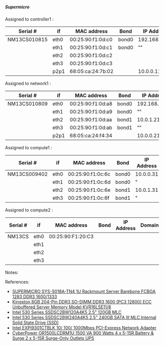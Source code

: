 
##### Supermicro 

Assigned to controller1 :

| Serial #     | if   | MAC address       | Bond  | IP Address     | Domain |
|--------------|------|-------------------|-------|----------------|--------|
| NM13CS010815 | eth0 | 00:25:90:f1:0d:c0 | bond0 | 192.168.1.111  | pub
|              | eth1 | 00:25:90:f1:0d:c1 | bond0 | ""             | "
|              | eth2 | 00:25:90:f1:0d:c2 |
|              | eth3 | 00:25:90:f1:0d:c3 |
|              | p2p1 | 68:05:ca:24:7b:02 |       | 10.0.0.11      | mgmt   |

Assigned to network1 :

| Serial #     | if   | MAC address       | Bond  | IP Address     | Domain |
|--------------|------|-------------------|-------|----------------|--------|
| NM13CS010809 | eth0 | 00:25:90:f1:0d:a8 | bond0 | 192.168.1.121  | pub
|              | eth1 | 00:25:90:f1:0d:a9 | bond0 | ""             | ""
|              | eth2 | 00:25:90:f1:0d:aa | bond1 | 10.0.1.21      | vm
|              | eth3 | 00:25:90:f1:0d:ab | bond1 | ""             | ""
|              | p2p1 | 68:05:ca:24:f4:34 |       | 10.0.0.21      | mgmt

Assigned to compute1 :

| Serial #     | if   | MAC address       | Bond  | IP Address     | Domain |
|--------------|------|-------------------|-------|----------------|--------|
| NM13CS009402 | eth0 | 00:25:90:f1:0c:6c | bond0 | 10.0.0.31      | mgmt
|              | eth1 | 00:25:90:f1:0c:6d | bond0 | "              | "
|              | eth2 | 00:25:90:f1:0c:6e | bond1 | 10.0.1.31      | vm  
|              | eth3 | 00:25:90:f1:0c:6f | bond1 | "              | "

Assigned to compute2 :

| Serial #     | if   | MAC address       | Bond  | IP Address     | Domain |
|--------------|------|-------------------|-------|----------------|--------|
| NM13CS | eth0 | 00:25:90:F1:20:C3 |
|              | eth1 | |
|              | eth2 |  |
|              | eth3 |  |

Notes:


References:

- [SUPERMICRO SYS-5018A-TN4 1U Rackmount Server Barebone FCBGA 1283 DDR3 1600/1333][1]
- [Kingston 8GB 204-Pin DDR3 SO-DIMM DDR3 1600 (PC3 12800) ECC Unbuffered Server Memory Model KVR16LSE11/8][2]
- [Intel 530 Series SSDSC2BW120A4K5 2.5" 120GB MLC][3]
- [Intel 530 Series SSDSC2BW240A4K5 2.5" 240GB SATA III MLC Internal Solid State Drive (SSD)][4]
- [Intel EXPI9301CTBLK 10/ 100/ 1000Mbps PCI-Express Network Adapter][6]
- [CyberPower OR1500LCDRM1U 1500 VA 900 Watts 4 x 5-15R Battery & Surge 2 x 5-15R Surge-Only Outlets UPS][7]

[1]: http://www.newegg.com/Product/Product.aspx?Item=N82E16816101836
[2]: http://www.newegg.com/Product/Product.aspx?Item=N82E16820239702
[3]: http://www.newegg.com/Product/Product.aspx?Item=20-167-177
[4]: http://www.newegg.com/Product/Product.aspx?Item=20-167-177
[6]: http://www.newegg.com/Product/Product.aspx?Item=N82E16833106033
[7]: http://www.newegg.com/Product/Product.aspx?Item=N82E16842102095
